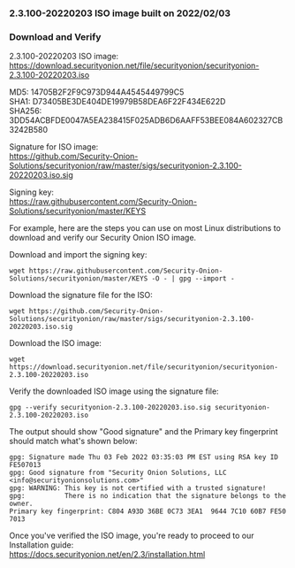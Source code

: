 ### 2.3.100-20220203 ISO image built on 2022/02/03



### Download and Verify

2.3.100-20220203 ISO image:  
https://download.securityonion.net/file/securityonion/securityonion-2.3.100-20220203.iso

MD5: 14705B2F2F9C973D944A4545449799C5  
SHA1: D73405BE3DE404DE19979B58DEA6F22F434E622D  
SHA256: 3DD54ACBFDE0047A5EA238415F025ADB6D6AAFF53BEE084A602327CB3242B580 

Signature for ISO image:  
https://github.com/Security-Onion-Solutions/securityonion/raw/master/sigs/securityonion-2.3.100-20220203.iso.sig

Signing key:  
https://raw.githubusercontent.com/Security-Onion-Solutions/securityonion/master/KEYS  

For example, here are the steps you can use on most Linux distributions to download and verify our Security Onion ISO image.

Download and import the signing key:  
```
wget https://raw.githubusercontent.com/Security-Onion-Solutions/securityonion/master/KEYS -O - | gpg --import -  
```

Download the signature file for the ISO:  
```
wget https://github.com/Security-Onion-Solutions/securityonion/raw/master/sigs/securityonion-2.3.100-20220203.iso.sig
```

Download the ISO image:  
```
wget https://download.securityonion.net/file/securityonion/securityonion-2.3.100-20220203.iso
```

Verify the downloaded ISO image using the signature file:  
```
gpg --verify securityonion-2.3.100-20220203.iso.sig securityonion-2.3.100-20220203.iso
```

The output should show "Good signature" and the Primary key fingerprint should match what's shown below:
```
gpg: Signature made Thu 03 Feb 2022 03:35:03 PM EST using RSA key ID FE507013
gpg: Good signature from "Security Onion Solutions, LLC <info@securityonionsolutions.com>"
gpg: WARNING: This key is not certified with a trusted signature!
gpg:          There is no indication that the signature belongs to the owner.
Primary key fingerprint: C804 A93D 36BE 0C73 3EA1  9644 7C10 60B7 FE50 7013
```

Once you've verified the ISO image, you're ready to proceed to our Installation guide:  
https://docs.securityonion.net/en/2.3/installation.html
